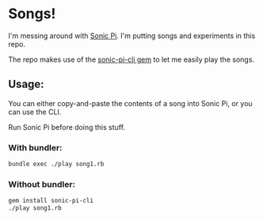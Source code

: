 # Songs!

I'm messing around with [Sonic Pi](http://sonic-pi.net/).
I'm putting songs and experiments in this repo.

The repo makes use of the [sonic-pi-cli gem](https://github.com/Widdershin/sonic-pi-cli)
to let me easily play the songs.

## Usage:

You can either copy-and-paste the contents of a song into Sonic Pi, or you
can use the CLI.

Run Sonic Pi before doing this stuff.

### With bundler:
```bash
bundle exec ./play song1.rb
```

### Without bundler:
```bash
gem install sonic-pi-cli
./play song1.rb
```
